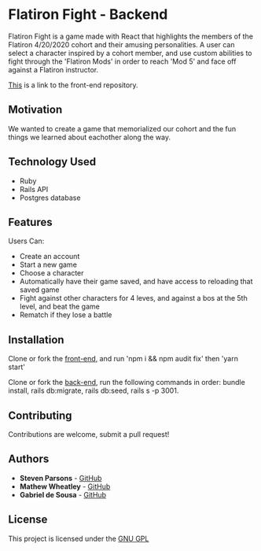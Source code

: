# Flatiron Fight - Backend

Flatiron Fight is a game made with React that highlights the members of the Flatiron 4/20/2020 cohort and their amusing personalities. A user can select a character inspired by a cohort member, and use custom abilities to fight through the 'Flatiron Mods' in order to reach 'Mod 5' and face off against a Flatiron instructor.

[This](https://github.com/sap2411/module-4-project-fantasy-rpg-frontend) is a link to the front-end repository.

## Motivation

We wanted to create a game that memorialized our cohort and the fun things we learned about eachother along the way.


## Technology Used

- Ruby
- Rails API
- Postgres database

## Features

Users Can:
- Create an account
- Start a new game
- Choose a character
- Automatically have their game saved, and have access to reloading that saved game
- Fight against other characters for 4 leves, and against a bos at the 5th level, and beat the game
- Rematch if they lose a battle

## Installation

Clone or fork the [front-end](https://github.com/sap2411/module-4-project-fantasy-rpg-frontend), and run 'npm i && npm audit fix' then 'yarn start'

Clone or fork the [back-end](https://github.com/mathewpwheatley/module-4-project-fantasy-rpg-backend), run the following commands in order: bundle install, rails db:migrate, rails db:seed, rails s -p 3001.

## Contributing

Contributions are welcome, submit a pull request!

## Authors

* **Steven Parsons** - [GitHub](https://github.com/sap24471)
* **Mathew Wheatley** - [GitHub](https://github.com/mathewpwheatley)
* **Gabriel de Sousa** - [GitHub](https://github.com/GabedeSousa)

## License

This project is licensed under the [GNU GPL](https://www.gnu.org/licenses/gpl-3.0.en.html)
